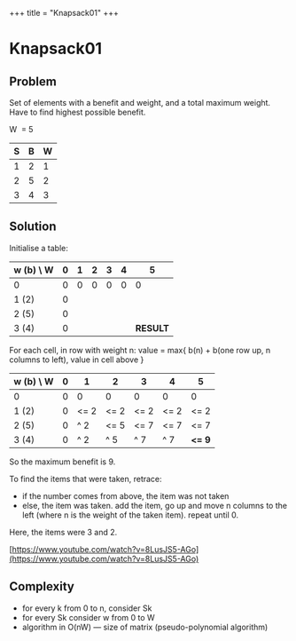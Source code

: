 +++
title = "Knapsack01"
+++

# Knapsack01

## Problem

Set of elements with a benefit and weight, and a total maximum weight. Have to find highest possible benefit.

W  = 5

| S   | B   | W   |
| --- | --- | --- |
| 1   | 2   | 1   |
| 2   | 5   | 2   |
| 3   | 4   | 3   |


## Solution
Initialise a table:

| w (b) \ W | 0   | 1   | 2   | 3   | 4   | 5   |
| --- | --- | --- | --- | --- | --- | --- |
| 0   | 0   | 0   | 0   | 0   | 0   | 0   |
| 1 (2) | 0   |     |     |     |     |     |
| 2 (5) | 0   |     |     |     |     |     |
| 3 (4) | 0   |     |     |     |     | **RESULT** |

For each cell, in row with weight n:
value = max{ b(n) + b(one row up, n columns to left), value in cell above }

| w (b) \ W | 0   | 1   | 2   | 3   | 4   | 5   |
| --- | --- | --- | --- | --- | --- | --- |
| 0   | 0   | 0   | 0   | 0   | 0   | 0   |
| 1 (2) | 0   | <= 2 | <= 2 | <= 2 | <= 2 | <= 2 |
| 2 (5) | 0   | ^ 2 | <= 5 | <= 7 | <= 7 | <= 7 |
| 3 (4) | 0   | ^ 2 | ^ 5 | ^ 7 | ^ 7 | **<= 9** |

So the maximum benefit is 9.

To find the items that were taken, retrace:

- if the number comes from above, the item was not taken
- else, the item was taken. add the item, go up and move n columns to the left (where n is the weight of the taken item). repeat until 0.

Here, the items were 3 and 2.

[https://www.youtube.com/watch?v=8LusJS5-AGo](https://www.youtube.com/watch?v=8LusJS5-AGo)

## Complexity
- for every k from 0 to n, consider Sk
- for every Sk consider w from 0 to W
- algorithm in O(nW) — size of matrix (pseudo-polynomial algorithm)
